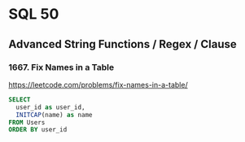 # SQL 50

## Advanced String Functions / Regex / Clause

### 1667. Fix Names in a Table
https://leetcode.com/problems/fix-names-in-a-table/

```sql
SELECT 
  user_id as user_id, 
  INITCAP(name) as name
FROM Users
ORDER BY user_id
```
